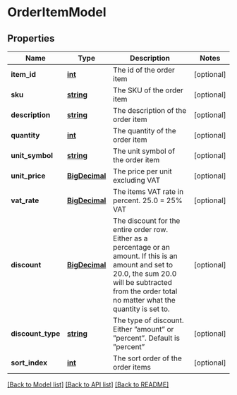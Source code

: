 # OrderItemModel

## Properties
Name | Type | Description | Notes
------------ | ------------- | ------------- | -------------
**item_id** | [**int**](.md) | The id of the order item | [optional] 
**sku** | [**string**](.md) | The SKU of the order item | [optional] 
**description** | [**string**](.md) | The description of the order item | [optional] 
**quantity** | [**int**](.md) | The quantity of the order item | [optional] 
**unit_symbol** | [**string**](.md) | The unit symbol of the order item | [optional] 
**unit_price** | [**BigDecimal**](BigDecimal.md) | The price per unit excluding VAT | [optional] 
**vat_rate** | [**BigDecimal**](BigDecimal.md) | The items VAT rate in percent. 25.0 &#x3D; 25% VAT | [optional] 
**discount** | [**BigDecimal**](BigDecimal.md) | The discount for the entire order row. Either as a percentage or an amount. If this is an amount and set to 20.0, the sum 20.0 will be subtracted from the order total no matter what the quantity is set to. | [optional] 
**discount_type** | [**string**](.md) | The type of discount. Either ”amount” or ”percent”. Default is ”percent” | [optional] 
**sort_index** | [**int**](.md) | The sort order of the order items | [optional] 


[[Back to Model list]](../README.md#documentation-for-models) [[Back to API list]](../README.md#documentation-for-api-endpoints) [[Back to README]](../README.md)


